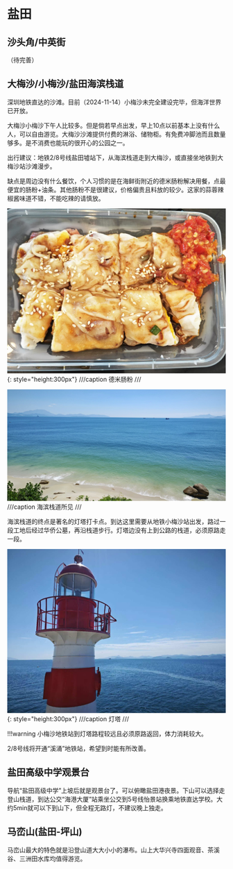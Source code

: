 # 盐田 

## 沙头角/中英街

（待完善）

## 大梅沙/小梅沙/盐田海滨栈道

深圳地铁直达的沙滩。目前（2024-11-14）小梅沙未完全建设完毕，但海洋世界已开放。

大梅沙小梅沙下午人比较多。但是倘若早点出发，早上10点以前基本上没有什么人，可以自由游览。大梅沙沙滩提供付费的淋浴、储物柜。有免费冲脚池而且数量够多。是不消费也能玩的很开心的公园之一。

出行建议：地铁2/8号线盐田墟站下，从海滨栈道走到大梅沙，或直接坐地铁到大梅沙站沙滩漫步。

缺点是周边没有什么餐饮，个人习惯的是在海鲜街附近的德米肠粉解决用餐，点最便宜的肠粉+油条。其他肠粉不是很建议，价格偏贵且料放的较少。这家的蒜蓉辣椒酱味道不错，不能吃辣的请慎放。

![alt text](images/德米肠粉.jpg){: style="height:300px"}
///caption
德米肠粉
///

![盐田海滨栈道](images/盐田海滨栈道.jpg)
///caption
海滨栈道所见
///

海滨栈道的终点是著名的灯塔打卡点。到达这里需要从地铁小梅沙站出发，路过一段工地后经过华侨公墓，再沿栈道步行。灯塔边没有上到公路的栈道，必须原路走一段。

![alt text](images/灯塔.jpg){: style="height:300px"}
///caption
灯塔
///

!!!warning
    小梅沙地铁站到灯塔路程较远且必须原路返回，体力消耗较大。

2/8号线将开通“溪涌”地铁站，希望到时能有所改善。

## 盐田高级中学观景台

导航“盐田高级中学”上坡后就是观景台了。可以俯瞰盐田港夜景。下山可以选择走登山栈道，到达公交“海港大厦”站乘坐公交到5号线怡景站换乘地铁直达学校。大约5min就可以下到山下，但全程无路灯，不建议晚上独走。

## 马峦山(盐田-坪山)

马峦山最大的特色就是沿登山道大大小小的瀑布。山上大华兴寺四面观音、茶溪谷、三洲田水库均值得游览。